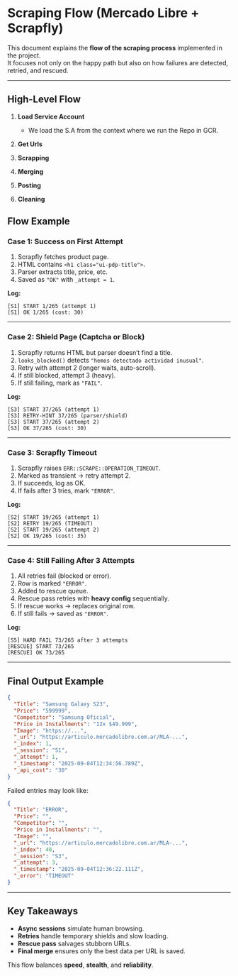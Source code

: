 # Scraping Flow (Mercado Libre + Scrapfly)

This document explains the **flow of the scraping process** implemented in the project.  
It focuses not only on the happy path but also on how failures are detected, retried, and rescued.

---

## High-Level Flow

1. **Load Service Account**
   - We load the S.A from the context where we run the Repo in GCR.

2. **Get Urls**


3. **Scrapping**

4. **Merging**

4. **Posting**

4. **Cleaning**


## Flow Example

### Case 1: Success on First Attempt
1. Scrapfly fetches product page.  
2. HTML contains `<h1 class="ui-pdp-title">`.  
3. Parser extracts title, price, etc.  
4. Saved as `"OK"` with `_attempt = 1`.

**Log:**
```
[S1] START 1/265 (attempt 1)
[S1] OK 1/265 (cost: 30)
```

---

### Case 2: Shield Page (Captcha or Block)
1. Scrapfly returns HTML but parser doesn’t find a title.  
2. `looks_blocked()` detects `"hemos detectado actividad inusual"`.  
3. Retry with attempt 2 (longer waits, auto-scroll).  
4. If still blocked, attempt 3 (heavy).  
5. If still failing, mark as `"FAIL"`.

**Log:**
```
[S3] START 37/265 (attempt 1)
[S3] RETRY-HINT 37/265 (parser/shield)
[S3] START 37/265 (attempt 2)
[S3] OK 37/265 (cost: 30)
```

---

### Case 3: Scrapfly Timeout
1. Scrapfly raises `ERR::SCRAPE::OPERATION_TIMEOUT`.  
2. Marked as transient → retry attempt 2.  
3. If succeeds, log as OK.  
4. If fails after 3 tries, mark `"ERROR"`.

**Log:**
```
[S2] START 19/265 (attempt 1)
[S2] RETRY 19/265 (TIMEOUT)
[S2] START 19/265 (attempt 2)
[S2] OK 19/265 (cost: 35)
```

---

### Case 4: Still Failing After 3 Attempts
1. All retries fail (blocked or error).  
2. Row is marked `"ERROR"`.  
3. Added to rescue queue.  
4. Rescue pass retries with **heavy config** sequentially.  
5. If rescue works → replaces original row.  
6. If still fails → saved as `"ERROR"`.

**Log:**
```
[S5] HARD FAIL 73/265 after 3 attempts
[RESCUE] START 73/265
[RESCUE] OK 73/265
```

---

## Final Output Example

```json
{
  "Title": "Samsung Galaxy S23",
  "Price": "599999",
  "Competitor": "Samsung Oficial",
  "Price in Installments": "12x $49.999",
  "Image": "https://...",
  "_url": "https://articulo.mercadolibre.com.ar/MLA-...",
  "_index": 1,
  "_session": "S1",
  "_attempt": 1,
  "_timestamp": "2025-09-04T12:34:56.789Z",
  "_api_cost": "30"
}
```

Failed entries may look like:

```json
{
  "Title": "ERROR",
  "Price": "",
  "Competitor": "",
  "Price in Installments": "",
  "Image": "",
  "_url": "https://articulo.mercadolibre.com.ar/MLA-...",
  "_index": 40,
  "_session": "S3",
  "_attempt": 3,
  "_timestamp": "2025-09-04T12:36:22.111Z",
  "_error": "TIMEOUT"
}
```

---

## Key Takeaways
- **Async sessions** simulate human browsing.  
- **Retries** handle temporary shields and slow loading.  
- **Rescue pass** salvages stubborn URLs.  
- **Final merge** ensures only the best data per URL is saved.  

This flow balances **speed**, **stealth**, and **reliability**.
